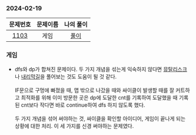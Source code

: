 ### 2024-02-19
|                     문제번호                     | 문제이름 | 나의 풀이 |
|:--------------------------------------------:|:----:|:---------: |
| [1103](https://www.acmicpc.net/problem/1103) |  게임  | [풀이](https://github.com/Kminwo-o/BaekJoon-Algorithm/blob/main/%EB%B0%B1%EC%A4%80/Gold/1103.%E2%80%85%EA%B2%8C%EC%9E%84/%EA%B2%8C%EC%9E%84.java) |

### 게임

- dfs와 dp가 합쳐진 문제이다. 두 가지 개념을 섞는게 익숙하지 않다면 [뮤탈리스크](https://www.acmicpc.net/problem/12869)나 [내리막길](https://www.acmicpc.net/problem/1520)을 풀어보는 것도 도움이 될 것 같다. <br>
    <br>
    IF문으로 구멍에 빠졌을 때, 맵 밖으로 나갔을 때와 싸이클이 발생할 때를 잘 커트하고 최적화를 위해 이미 방문한 곳은 dp에 도달한 cnt를 기록하여 도달했을 때 기록된 cnt보다 작다면 바로 continue하여 dfs 하지 않도록 했다.
    <br><br>
    두 가지 개념을 섞어 써야하는 것, 싸이클을 확인할 아이디어, 게임이 끝나게 되는 상황에 대한 처리. 이 세 가지를 신경 써야하는 문제였다.
  